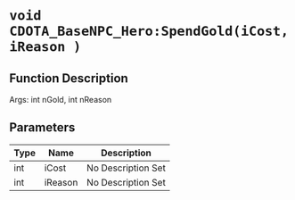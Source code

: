 # `void CDOTA_BaseNPC_Hero:SpendGold(iCost, iReason )`
## Function Description
Args: int nGold, int nReason
## Parameters
Type|Name|Description
--|--|--
int|iCost|No Description Set
int|iReason|No Description Set

